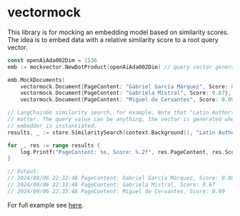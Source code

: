 # vectormock

This library is for mocking an embedding model based on similarity scores. The idea is to embed data with a relative similarity score to a root query vector. 

```go
const openAiAda002Dim = 1536
emb := mockvector.NewDotProduct(openAiAda002Dim) // query vector generated under the hood

emb.MockDocuments(
  	vectormock.Document{PageContent: "Gabriel García Márquez", Score: 0.80},
	vectormock.Document{PageContent: "Gabriela Mistral", Score: 0.67},
	vectormock.Document{PageContent: "Miguel de Cervantes", Score: 0.09})

// LangChainGo similarity search, for example. Note that "Latin Authors" doesn't actually
// matter. The query value can be anything, the vector is generated when the mock
// embedder is instantiated.
results, _ := store.SimilaritySearch(context.Background(), "Latin Authors", 3)

for _, res := range results {
	log.Printf("PageContent: %s, Score: %.2f", res.PageContent, res.Score)
}

// Output: 
// 2024/09/06 22:33:48 PageContent: Gabriel García Márquez, Score: 0.80
// 2024/09/06 22:33:48 PageContent: Gabriela Mistral, Score: 0.67
// 2024/09/06 22:33:48 PageContent: Miguel de Cervantes, Score: 0.09
```

For full example see [here](examples/mongodb/main.go).

